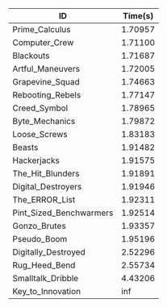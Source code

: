 |ID|Time(s)|
|-|-|
|Prime_Calculus|1.70957|
|Computer_Crew|1.71100|
|Blackouts|1.71687|
|Artful_Maneuvers|1.72005|
|Grapevine_Squad|1.74663|
|Rebooting_Rebels|1.77147|
|Creed_Symbol|1.78965|
|Byte_Mechanics|1.79872|
|Loose_Screws|1.83183|
|Beasts|1.91482|
|Hackerjacks|1.91575|
|The_Hit_Blunders|1.91891|
|Digital_Destroyers|1.91946|
|The_ERROR_List|1.92311|
|Pint_Sized_Benchwarmers|1.92514|
|Gonzo_Brutes|1.93357|
|Pseudo_Boom|1.95196|
|Digitally_Destroyed|2.52296|
|Rug_Heed_Bend|2.55734|
|Smalltalk_Dribble|4.43206|
|Key_to_Innovation|inf|

